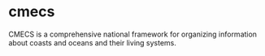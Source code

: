 # cmecs
CMECS is a comprehensive national framework for organizing information about coasts and oceans and their living systems.
